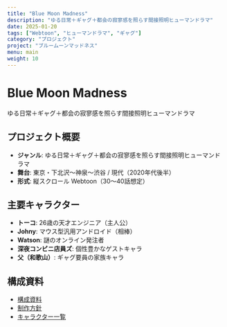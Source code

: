 ```yaml
---
title: "Blue Moon Madness"
description: "ゆる日常＋ギャグ＋都会の寂寥感を照らす間接照明ヒューマンドラマ"
date: 2025-01-20
tags: ["Webtoon", "ヒューマンドラマ", "ギャグ"]
category: "プロジェクト"
project: "ブルームーンマッドネス"
menu: main
weight: 10
---
```


# Blue Moon Madness

ゆる日常＋ギャグ＋都会の寂寥感を照らす間接照明ヒューマンドラマ

## プロジェクト概要
- **ジャンル**: ゆる日常＋ギャグ＋都会の寂寥感を照らす間接照明ヒューマンドラマ
- **舞台**: 東京・下北沢〜神泉〜渋谷 / 現代（2020年代後半）
- **形式**: 縦スクロール Webtoon（30〜40話想定）

## 主要キャラクター
- **トーコ**: 26歳の天才エンジニア（主人公）
- **Johny**: マウス型汎用アンドロイド（相棒）
- **Watson**: 謎のオンライン発注者
- **深夜コンビニ店員ズ**: 個性豊かなゲストキャラ
- **父（和歌山）**: ギャグ要員の家族キャラ

## 構成資料
- [構成資料](./kousei.md)
- [制作方針](./方針.md)
- [キャラクター一覧](./characters/)
